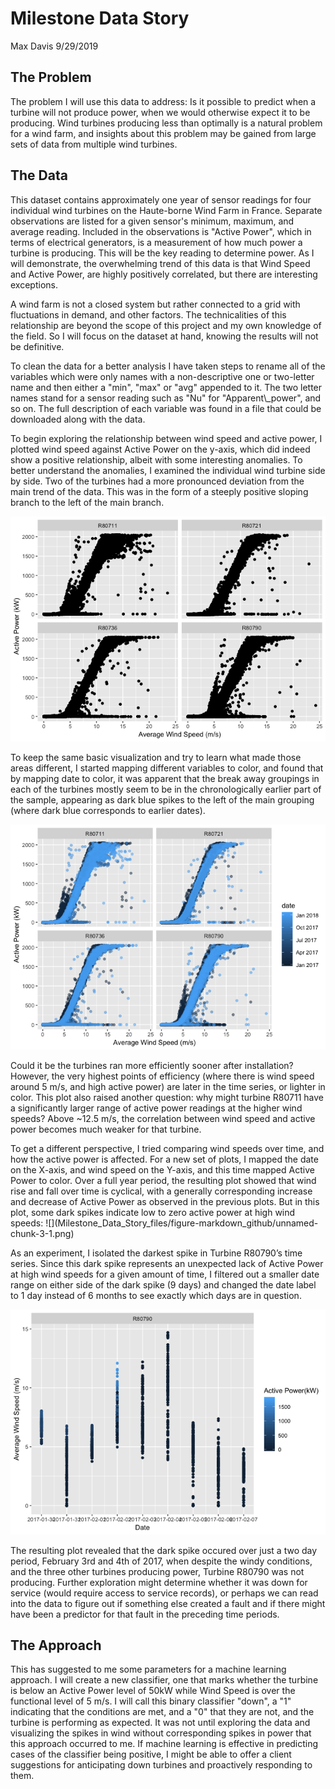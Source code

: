 Milestone Data Story
================
Max Davis
9/29/2019

The Problem
-----------

<p>
The problem I will use this data to address: Is it possible to predict when a turbine will not produce power, when we would otherwise expect it to be producing. Wind turbines producing less than optimally is a natural problem for a wind farm, and insights about this problem may be gained from large sets of data from multiple wind turbines.

The Data
--------

<p>
This dataset contains approximately one year of sensor readings for four individual wind turbines on the Haute-borne Wind Farm in France. Separate observations are listed for a given sensor's minimum, maximum, and average reading. Included in the observations is "Active Power", which in terms of electrical generators, is a measurement of how much power a turbine is producing. This will be the key reading to determine power. As I will demonstrate, the overwhelming trend of this data is that Wind Speed and Active Power, are highly positively correlated, but there are interesting exceptions.
<p>
A wind farm is not a closed system but rather connected to a grid with fluctuations in demand, and other factors. The technicalities of this relationship are beyond the scope of this project and my own knowledge of the field. So I will focus on the dataset at hand, knowing the results will not be definitive.
<p>
To clean the data for a better analysis I have taken steps to rename all of the variables which were only names with a non-descriptive one or two-letter name and then either a "min", "max" or "avg" appended to it. The two letter names stand for a sensor reading such as "Nu" for "Apparent\_power", and so on. The full description of each variable was found in a file that could be downloaded along with the data.
<p>
To begin exploring the relationship between wind speed and active power, I plotted wind speed against Active Power on the y-axis, which did indeed show a positive relationship, albeit with some interesting anomalies. To better understand the anomalies, I examined the individual wind turbine side by side. Two of the turbines had a more pronounced deviation from the main trend of the data. This was in the form of a steeply positive sloping branch to the left of the main branch.

![](Milestone_Data_Story_files/figure-markdown_github/unnamed-chunk-1-1.png)
<p>
To keep the same basic visualization and try to learn what made those areas different, I started mapping different variables to color, and found that by mapping date to color, it was apparent that the break away groupings in each of the turbines mostly seem to be in the chronologically earlier part of the sample, appearing as dark blue spikes to the left of the main grouping (where dark blue corresponds to earlier dates).

![](Milestone_Data_Story_files/figure-markdown_github/unnamed-chunk-2-1.png)
<p>
Could it be the turbines ran more efficiently sooner after installation? However, the very highest points of efficiency (where there is wind speed around 5 m/s, and high active power) are later in the time series, or lighter in color. This plot also raised another question: why might turbine R80711 have a significantly larger range of active power readings at the higher wind speeds? Above ~12.5 m/s, the correlation between wind speed and active power becomes much weaker for that turbine.
<p>
To get a different perspective, I tried comparing wind speeds over time, and how the active power is affected. For a new set of plots, I mapped the date on the X-axis, and wind speed on the Y-axis, and this time mapped Active Power to color. Over a full year period, the resulting plot showed that wind rise and fall over time is cyclical, with a generally corresponding increase and decrease of Active Power as observed in the previous plots. But in this plot, some dark spikes indicate low to zero active power at high wind speeds: ![](Milestone_Data_Story_files/figure-markdown_github/unnamed-chunk-3-1.png)

<p>
As an experiment, I isolated the darkest spike in Turbine R80790’s time series. Since this dark spike represents an unexpected lack of Active Power at high wind speeds for a given amount of time, I filtered out a smaller date range on either side of the dark spike (9 days) and changed the date label to 1 day instead of 6 months to see exactly which days are in question.

![](Milestone_Data_Story_files/figure-markdown_github/unnamed-chunk-4-1.png)

<p>
The resulting plot revealed that the dark spike occured over just a two day period, February 3rd and 4th of 2017, when despite the windy conditions, and the three other turbines producing power, Turbine R80790 was not producing. Further exploration might determine whether it was down for service (would require access to service records), or perhaps we can read into the data to figure out if something else created a fault and if there might have been a predictor for that fault in the preceding time periods.

The Approach
------------

<p>
This has suggested to me some parameters for a machine learning approach. I will create a new classifier, one that marks whether the turbine is below an Active Power level of 50kW while Wind Speed is over the functional level of 5 m/s. I will call this binary classifier "down", a "1" indicating that the conditions are met, and a "0" that they are not, and the turbine is performing as expected. It was not until exploring the data and visualizing the spikes in wind without corresponding spikes in power that this approach occurred to me. If machine learning is effective in predicting cases of the classifier being positive, I might be able to offer a client suggestions for anticipating down turbines and proactively responding to them.
